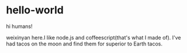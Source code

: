 # hello-world

hi humans!

weixinyan here.I like node.js and coffeescript(that's what I made of).
I've had tacos on the moon and find them for superior to Earth tacos.
